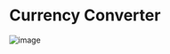 # Currency Converter

![image](https://github.com/oleeey/currency-converter/assets/117094162/eaa6d929-5c25-44d7-bcbd-975bcb49771c)

